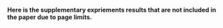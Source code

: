 **Here is the supplementary expriements results that are not included in the paper due to page limits.**

